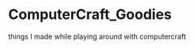 <img src="http://computercraft.info/wiki/images/d/da/Ccblink.gif" alt="">

# ComputerCraft_Goodies
things I made while playing around with computercraft

